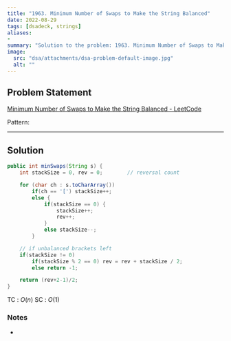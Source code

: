 ```yaml
---
title: "1963. Minimum Number of Swaps to Make the String Balanced"
date: 2022-08-29
tags: [dsadeck, strings]
aliases:
- 
summary: "Solution to the problem: 1963. Minimum Number of Swaps to Make the String Balanced"
image:
  src: "dsa/attachments/dsa-problem-default-image.jpg"
  alt: ""
---
```


## Problem Statement
[Minimum Number of Swaps to Make the String Balanced - LeetCode](https://leetcode.com/problems/minimum-number-of-swaps-to-make-the-string-balanced/)

Pattern: 

---

## Solution
``` java
public int minSwaps(String s) {
	int stackSize = 0, rev = 0;        // reversal count

	for (char ch : s.toCharArray())
		if(ch == '[') stackSize++;
		else {
			if(stackSize == 0) {
				stackSize++;
				rev++;
			}
			else stackSize--;
		}

	// if unbalanced brackets left
	if(stackSize != 0) 
		if(stackSize % 2 == 0) rev = rev + stackSize / 2;
		else return -1;

	return (rev+2-1)/2;
}
```
TC : $O(n)$
SC : $O(1)$

### Notes
- 



